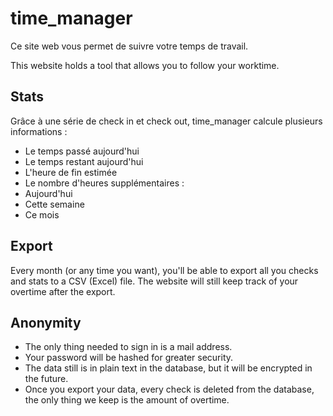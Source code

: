 time_manager
============

Ce site web vous permet de suivre votre temps de travail.

This website holds a tool that allows you to follow your worktime. 

Stats
-----

Grâce à une série de check in et check out, time_manager calcule plusieurs informations : 
* Le temps passé aujourd'hui
* Le temps restant aujourd'hui
* L'heure de fin estimée
* Le nombre d'heures supplémentaires :
 * Aujourd'hui
 * Cette semaine
 * Ce mois


Export
------

Every month (or any time you want), you'll be able to export all you checks and stats to a CSV (Excel) file. The website will still keep track of your overtime after the export.

Anonymity
---------

* The only thing needed to sign in is a mail address. 
* Your password will be hashed for greater security. 
* The data still is in plain text in the database, but it will be encrypted in the future. 
* Once you export your data, every check is deleted from the database, the only thing we keep is the amount of overtime.

